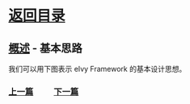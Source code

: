 # [返回目录](../README.html)

## [概述](Index.html) - 基本思路  

我们可以用下图表示 eIvy Framework 的基本设计思想。

### [上一篇](Sec01.html) &emsp;&emsp; [下一篇](Sec02.html)
